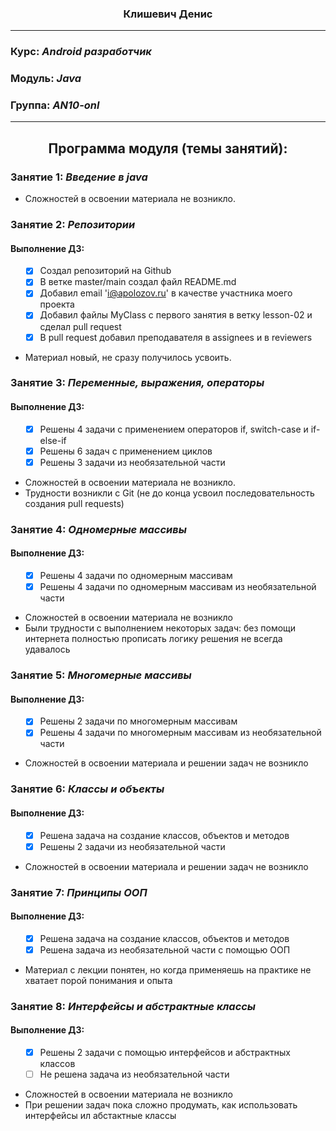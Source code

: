 ### <p align="center">Клишевич Денис</p>
____

### Курс: ___Android разработчик___
### Модуль: ___Java___
### Группа: ___AN10-onl___

____
## <p align="center">Программа модуля (темы занятий):</p>


### Занятие 1: ___Введение в java___
+ Сложностей в освоении материала не возникло.
### Занятие 2: ___Репозитории___

<h4>Выполнение ДЗ:</h4>
<ol>

- [x] Создал репозиторий на Github
- [x] В ветке master/main создал файл README.md
- [x] Добавил email 'i@apolozov.ru' в качестве участника моего проекта
- [x] Добавил файлы MyClass с первого занятия в ветку lesson-02 и сделал pull request
- [x] В pull request добавил преподавателя в assignees и в reviewers

</ol>

+ Материал новый, не сразу получилось усвоить.

### Занятие 3: ___Переменные, выражения, операторы___

<h4>Выполнение ДЗ:</h4>
<ol>

- [x] Решены 4 задачи с применением операторов if, switch-case и if-else-if
- [x] Решены 6 задач с применением циклов
- [x] Решены 3 задачи из необязательной части

</ol>

+ Сложностей в освоении материала не возникло.
+ Трудности возникли с Git (не до конца усвоил последовательность создания pull requests)

### Занятие 4: _Одномерные массивы_

<h4>Выполнение ДЗ:</h4>
<ol>

- [x] Решены 4 задачи по одномерным массивам
- [x] Решены 4 задачи по одномерным массивам из необязательной части

</ol>

+ Сложностей в освоении материала не возникло
+ Были трудности с выполнением некоторых задач: без помощи интернета полностью прописать логику решения не всегда удавалось

### Занятие 5: _Многомерные массивы_

<h4>Выполнение ДЗ:</h4>
<ol>

- [x] Решены 2 задачи по многомерным массивам
- [x] Решены 4 задачи по многомерным массивам из необязательной части

</ol>

+ Сложностей в освоении материала и решении задач не возникло

### Занятие 6: _Классы и объекты_

<h4>Выполнение ДЗ:</h4>
<ol>

- [x] Решена задача на создание классов, объектов и методов
- [x] Решены 2 задачи из необязательной части

</ol>

+ Сложностей в освоении материала и решении задач не возникло

### Занятие 7: _Принципы ООП_

<h4>Выполнение ДЗ:</h4>
<ol>

- [x] Решена задача на создание классов, объектов и методов
- [x] Решена задача из необязательной части с помощью ООП

</ol>

+ Материал с лекции понятен, но когда применяешь на практике не хватает порой понимания и опыта

### Занятие 8: _Интерфейсы и абстрактные классы_

<h4>Выполнение ДЗ:</h4>
<ol>

- [x] Решены 2 задачи с помощью интерфейсов и абстрактных классов
- [ ] Не решена задача из необязательной части

</ol>

+ Сложностей в освоении материала не возникло
+ При решении задач пока сложно продумать, как использовать интерфейсы ил абстактные классы